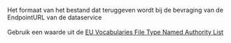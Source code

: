 Het formaat van het bestand dat teruggeven wordt bij de bevraging van de EndpointURL van de dataservice
<br/>
<br/>
Gebruik een waarde uit de <a href='http://publications.europa.eu/resource/authority/file-type' target='_blank'>EU Vocabularies File Type Named Authority List</a>
